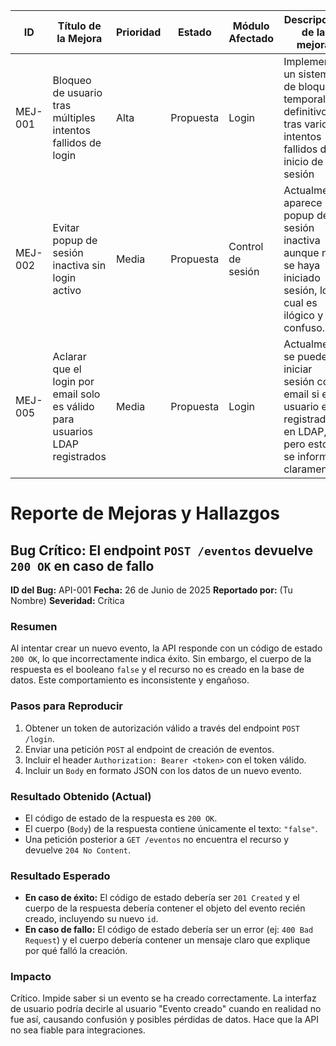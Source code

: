 | ID       | Título de la Mejora                                        | Prioridad | Estado   | Módulo Afectado | Descripción de la mejora                                                                                         | Justificación                                                                                      | Recomendación                                                                                         | Reportado por     | Fecha      |
|----------|-------------------------------------------------------------|-----------|----------|------------------|----------------------------------------------------------------------------------------------------|------------------------------------------------------------------------------------------------------|--------------------------------------------------------------------------------------------------------|--------------------|------------|
| MEJ-001  | Bloqueo de usuario tras múltiples intentos fallidos de login | Alta      | Propuesta| Login            | Implementar un sistema de bloqueo temporal o definitivo tras varios intentos fallidos de inicio de sesión | Aumenta la seguridad del sistema ante intentos de fuerza bruta o accesos no autorizados           | Bloquear temporalmente la cuenta tras 5 intentos fallidos. Mostrar mensaje: “Usuario bloqueado. Contacte al administrador.” | Leandro G. Díaz    | 2025-06-05 |
| MEJ-002  | Evitar popup de sesión inactiva sin login activo                   | Media     | Propuesta| Control de sesión | Actualmente aparece un popup de sesión inactiva aunque no se haya iniciado sesión, lo cual es ilógico y confuso.     | Rompe la lógica de sesión y puede generar confusión en el usuario final.                                | Condicionar el popup para que solo se muestre si el usuario tiene una sesión activa iniciada correctamente. | Leandro G. Díaz    | 2025-06-05 |
| MEJ-005  | Aclarar que el login por email solo es válido para usuarios LDAP registrados | Media     | Propuesta| Login            | Actualmente se puede iniciar sesión con email si el usuario está registrado en LDAP, pero esto no se informa claramente. | Evita confusión al intentar ingresar con un email no reconocido por el sistema. Mejora la experiencia de usuario. | Mostrar un mensaje o placeholder aclarando: “Solo emails registrados internamente (LDAP) pueden usarse como usuario.” | Leandro G. Díaz    | 2025-06-05 |

# Reporte de Mejoras y Hallazgos

## Bug Crítico: El endpoint `POST /eventos` devuelve `200 OK` en caso de fallo

**ID del Bug:** API-001
**Fecha:** 26 de Junio de 2025
**Reportado por:** (Tu Nombre)
**Severidad:** Crítica

### Resumen
Al intentar crear un nuevo evento, la API responde con un código de estado `200 OK`, lo que incorrectamente indica éxito. Sin embargo, el cuerpo de la respuesta es el booleano `false` y el recurso no es creado en la base de datos. Este comportamiento es inconsistente y engañoso.

### Pasos para Reproducir
1.  Obtener un token de autorización válido a través del endpoint `POST /login`.
2.  Enviar una petición `POST` al endpoint de creación de eventos.
3.  Incluir el header `Authorization: Bearer <token>` con el token válido.
4.  Incluir un `Body` en formato JSON con los datos de un nuevo evento.

### Resultado Obtenido (Actual)
- El código de estado de la respuesta es `200 OK`.
- El cuerpo (`Body`) de la respuesta contiene únicamente el texto: `"false"`.
- Una petición posterior a `GET /eventos` no encuentra el recurso y devuelve `204 No Content`.

### Resultado Esperado
- **En caso de éxito:** El código de estado debería ser `201 Created` y el cuerpo de la respuesta debería contener el objeto del evento recién creado, incluyendo su nuevo `id`.
- **En caso de fallo:** El código de estado debería ser un error (ej: `400 Bad Request`) y el cuerpo debería contener un mensaje claro que explique por qué falló la creación.

### Impacto
Crítico. Impide saber si un evento se ha creado correctamente. La interfaz de usuario podría decirle al usuario "Evento creado" cuando en realidad no fue así, causando confusión y posibles pérdidas de datos. Hace que la API no sea fiable para integraciones.
